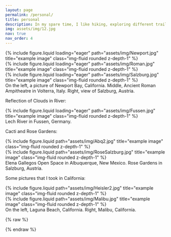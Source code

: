```yaml
---
layout: page
permalink: /personal/
title: personal
description: In my spare time, I like hiking, exploring different trails, and taking nature photos. Here are some of my favorite photos that I have taken.
img: assets/img/12.jpg
nav: true
nav_order: 4
---
```



<div class="row">
    <div class="col-sm mt-3 mt-md-0">
        {% include figure.liquid loading="eager" path="assets/img/Newport.jpg" title="example image" class="img-fluid rounded z-depth-1" %}
    </div>
    <div class="col-sm mt-3 mt-md-0">
        {% include figure.liquid loading="eager" path="assets/img/Roman.jpg" title="example image" class="img-fluid rounded z-depth-1" %}
    </div>
    <div class="col-sm mt-3 mt-md-0">
        {% include figure.liquid loading="eager" path="assets/img/Salzburg.jpg" title="example image" class="img-fluid rounded z-depth-1" %}
    </div>
</div>
<div class="caption">
    On the left, a picture of Newport Bay, California. Middle, Ancient Roman Ampitheatre in Volterra, Italy. Right, view of Salzburg, Austria.
</div>

Reflection of Clouds in River:

<div class="row">
    <div class="col-sm mt-3 mt-md-0">
        {% include figure.liquid loading="eager" path="assets/img/Fussen.jpg" title="example image" class="img-fluid rounded z-depth-1" %}
    </div>
</div>
<div class="caption">
    Lech River in Fussen, Germany.
</div>

Cacti and Rose Gardens:

<div class="row justify-content-sm-center">
    <div class="col-sm mt-3 mt-md-0">
        {% include figure.liquid path="assets/img/Abq2.jpg" title="example image" class="img-fluid rounded z-depth-1" %}
    </div>
    <div class="col-sm mt-3 mt-md-0">
        {% include figure.liquid path="assets/img/RoseSalzburg.jpg" title="example image" class="img-fluid rounded z-depth-1" %}
    </div>
</div>
<div class="caption">
    Elena Gallegos Open Space in Albuquerque, New Mexico. Rose Gardens in Salzburg, Austria.
</div>

Some pictures that I took in California:

<div class="row justify-content-sm-center">
    <div class="col-sm mt-3 mt-md-0">
        {% include figure.liquid path="assets/img/Heisler2.jpg" title="example image" class="img-fluid rounded z-depth-1" %}
    </div>
    <div class="col-sm mt-3 mt-md-0">
        {% include figure.liquid path="assets/img/Malibu.jpg" title="example image" class="img-fluid rounded z-depth-1" %}
    </div>
</div>
<div class="caption">
    On the left, Laguna Beach, California. Right, Malibu, California.
</div>

{% raw %}


{% endraw %}
